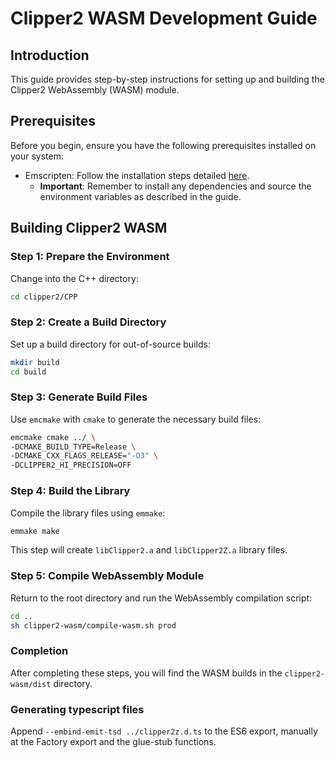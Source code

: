 # Clipper2 WASM Development Guide

## Introduction
This guide provides step-by-step instructions for setting up and building the Clipper2 WebAssembly (WASM) module.

## Prerequisites
Before you begin, ensure you have the following prerequisites installed on your system:
- Emscripten: Follow the installation steps detailed [here](https://emscripten.org/docs/getting_started/downloads.html).
  - **Important**: Remember to install any dependencies and source the environment variables as described in the guide.

## Building Clipper2 WASM

### Step 1: Prepare the Environment
Change into the C++ directory:
```bash
cd clipper2/CPP
```

### Step 2: Create a Build Directory
Set up a build directory for out-of-source builds:
```bash
mkdir build
cd build
```

### Step 3: Generate Build Files
Use `emcmake` with `cmake` to generate the necessary build files:
```bash
emcmake cmake ../ \
-DCMAKE_BUILD_TYPE=Release \
-DCMAKE_CXX_FLAGS_RELEASE="-O3" \
-DCLIPPER2_HI_PRECISION=OFF
```

### Step 4: Build the Library
Compile the library files using `emmake`:
```bash
emmake make
```
This step will create `libClipper2.a` and `libClipper2Z.a` library files.

### Step 5: Compile WebAssembly Module
Return to the root directory and run the WebAssembly compilation script:
```bash
cd ..
sh clipper2-wasm/compile-wasm.sh prod
```

### Completion
After completing these steps, you will find the WASM builds in the `clipper2-wasm/dist` directory.

### Generating typescript files
Append `--embind-emit-tsd ../clipper2z.d.ts` to the ES6 export, manually at the Factory export and the glue-stub functions.
